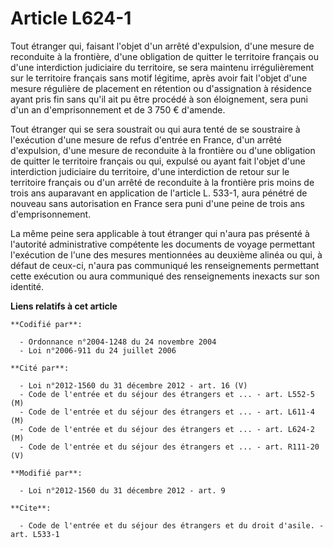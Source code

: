 # Article L624-1

Tout étranger qui, faisant l'objet d'un arrêté d'expulsion, d'une mesure de reconduite à la frontière, d'une obligation de
quitter le territoire français ou d'une interdiction judiciaire du territoire, se sera maintenu irrégulièrement sur le
territoire français sans motif légitime, après avoir fait l'objet d'une mesure régulière de placement en rétention ou
d'assignation à résidence ayant pris fin sans qu'il ait pu être procédé à son éloignement, sera puni d'un an d'emprisonnement
et de 3 750 € d'amende. 

Tout étranger qui se sera soustrait ou qui aura tenté de se soustraire à l'exécution d'une mesure de refus d'entrée en
France, d'un arrêté d'expulsion, d'une mesure de reconduite à la frontière ou d'une obligation de quitter le territoire
français ou qui, expulsé ou ayant fait l'objet d'une interdiction judiciaire du territoire, d'une interdiction de retour sur
le territoire français ou d'un arrêté de reconduite à la frontière pris moins de trois ans auparavant en application de
l'article L. 533-1, aura pénétré de nouveau sans autorisation en France sera puni d'une peine de trois ans d'emprisonnement. 

La même peine sera applicable à tout étranger qui n'aura pas présenté à l'autorité administrative compétente les documents de
voyage permettant l'exécution de l'une des mesures mentionnées au deuxième alinéa ou qui, à défaut de ceux-ci, n'aura pas
communiqué les renseignements permettant cette exécution ou aura communiqué des renseignements inexacts sur son identité.

**Liens relatifs à cet article**

	**Codifié par**:

	  - Ordonnance n°2004-1248 du 24 novembre 2004
	  - Loi n°2006-911 du 24 juillet 2006

	**Cité par**:

	  - Loi n°2012-1560 du 31 décembre 2012 - art. 16 (V)
	  - Code de l'entrée et du séjour des étrangers et ... - art. L552-5 (M)
	  - Code de l'entrée et du séjour des étrangers et ... - art. L611-4 (M)
	  - Code de l'entrée et du séjour des étrangers et ... - art. L624-2 (M)
	  - Code de l'entrée et du séjour des étrangers et ... - art. R111-20 (V)

	**Modifié par**:

	  - Loi n°2012-1560 du 31 décembre 2012 - art. 9

	**Cite**:

	  - Code de l'entrée et du séjour des étrangers et du droit d'asile. - art. L533-1
